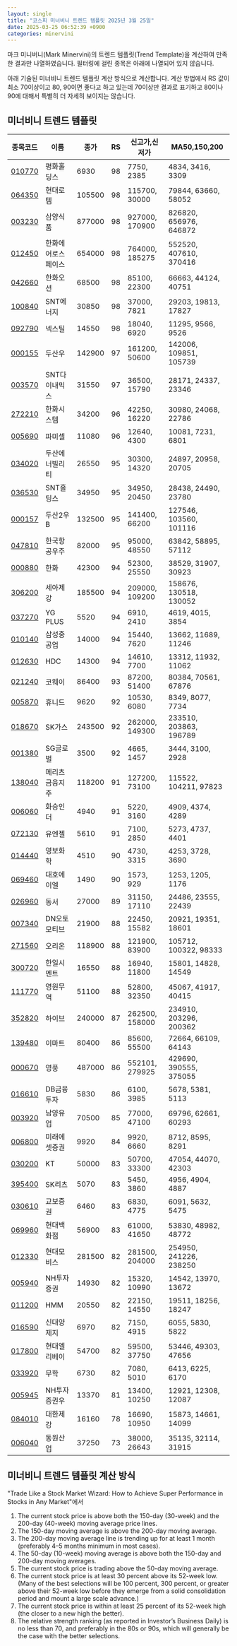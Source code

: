 ```yaml
---
layout: single
title: "코스피 미너비니 트렌드 템플릿 2025년 3월 25일"
date: 2025-03-25 06:52:39 +0900
categories: minervini
---
```

마크 미니버니(Mark Minervini)의 트렌드 템플릿(Trend Template)을 계산하여 만족한 결과만 나열하였습니다. 필터링에 걸린 종목은 아래에 나열되어 있지 않습니다.

아래 기술된 미너비니 트렌드 템플릿 계산 방식으로 계산합니다. 계산 방법에서 RS 값이 최소 70이상이고 80, 90이면 좋다고 하고 있는데 70이상만 결과로 표기하고 80이나 90에 대해서 특별히 더 자세히 보이지는 않습니다.

## 미너비니 트렌드 템플릿

|종목코드|이름|종가|RS|신고가,신저가|MA50,150,200|
|------|---|---|--|---------|------------|
|[010770](https://finance.daum.net/quotes/A010770)|평화홀딩스|6930|98|7750, 2385|4834, 3416, 3309|
|[064350](https://finance.daum.net/quotes/A064350)|현대로템|105500|98|115700, 30000|79844, 63660, 58052|
|[003230](https://finance.daum.net/quotes/A003230)|삼양식품|877000|98|927000, 170900|826820, 656976, 646872|
|[012450](https://finance.daum.net/quotes/A012450)|한화에어로스페이스|654000|98|764000, 185275|552520, 407610, 370416|
|[042660](https://finance.daum.net/quotes/A042660)|한화오션|68500|98|85100, 22300|66663, 44124, 40751|
|[100840](https://finance.daum.net/quotes/A100840)|SNT에너지|30850|98|37000, 7821|29203, 19813, 17827|
|[092790](https://finance.daum.net/quotes/A092790)|넥스틸|14550|98|18040, 6920|11295, 9566, 9526|
|[000155](https://finance.daum.net/quotes/A000155)|두산우|142900|97|161200, 50600|142006, 109851, 105739|
|[003570](https://finance.daum.net/quotes/A003570)|SNT다이내믹스|31550|97|36500, 15790|28171, 24337, 23346|
|[272210](https://finance.daum.net/quotes/A272210)|한화시스템|34200|96|42250, 16220|30980, 24068, 22786|
|[005690](https://finance.daum.net/quotes/A005690)|파미셀|11080|96|12640, 4300|10081, 7231, 6801|
|[034020](https://finance.daum.net/quotes/A034020)|두산에너빌리티|26550|95|30300, 14320|24897, 20958, 20705|
|[036530](https://finance.daum.net/quotes/A036530)|SNT홀딩스|34950|95|34950, 20450|28438, 24490, 23780|
|[000157](https://finance.daum.net/quotes/A000157)|두산2우B|132500|95|141400, 66200|127546, 103560, 101116|
|[047810](https://finance.daum.net/quotes/A047810)|한국항공우주|82000|95|95000, 48550|63842, 58895, 57112|
|[000880](https://finance.daum.net/quotes/A000880)|한화|42300|94|52300, 25550|38529, 31907, 30923|
|[306200](https://finance.daum.net/quotes/A306200)|세아제강|185500|94|209000, 109200|158676, 130518, 130052|
|[037270](https://finance.daum.net/quotes/A037270)|YG PLUS|5520|94|6910, 2410|4619, 4015, 3854|
|[010140](https://finance.daum.net/quotes/A010140)|삼성중공업|14000|94|15440, 7620|13662, 11689, 11246|
|[012630](https://finance.daum.net/quotes/A012630)|HDC|14300|94|14610, 7700|13312, 11932, 11062|
|[021240](https://finance.daum.net/quotes/A021240)|코웨이|86400|93|87200, 51400|80384, 70561, 67876|
|[005870](https://finance.daum.net/quotes/A005870)|휴니드|9620|92|10530, 6080|8349, 8077, 7734|
|[018670](https://finance.daum.net/quotes/A018670)|SK가스|243500|92|262000, 149300|233510, 203863, 196789|
|[001380](https://finance.daum.net/quotes/A001380)|SG글로벌|3500|92|4665, 1457|3444, 3100, 2928|
|[138040](https://finance.daum.net/quotes/A138040)|메리츠금융지주|118200|91|127200, 73100|115522, 104211, 97823|
|[006060](https://finance.daum.net/quotes/A006060)|화승인더|4940|91|5220, 3160|4909, 4374, 4289|
|[072130](https://finance.daum.net/quotes/A072130)|유엔젤|5610|91|7100, 2850|5273, 4737, 4401|
|[014440](https://finance.daum.net/quotes/A014440)|영보화학|4510|90|4730, 3315|4253, 3728, 3690|
|[069460](https://finance.daum.net/quotes/A069460)|대호에이엘|1490|90|1573, 929|1253, 1205, 1176|
|[026960](https://finance.daum.net/quotes/A026960)|동서|27000|89|31150, 17110|24486, 23555, 22439|
|[007340](https://finance.daum.net/quotes/A007340)|DN오토모티브|21900|88|22450, 15582|20921, 19351, 18601|
|[271560](https://finance.daum.net/quotes/A271560)|오리온|118900|88|121900, 83900|105712, 100322, 98333|
|[300720](https://finance.daum.net/quotes/A300720)|한일시멘트|16550|88|16940, 11800|15801, 14828, 14549|
|[111770](https://finance.daum.net/quotes/A111770)|영원무역|51100|88|52800, 32350|45067, 41917, 40415|
|[352820](https://finance.daum.net/quotes/A352820)|하이브|240000|87|262500, 158000|234910, 203296, 200362|
|[139480](https://finance.daum.net/quotes/A139480)|이마트|80400|86|85600, 55500|72664, 66109, 64143|
|[000670](https://finance.daum.net/quotes/A000670)|영풍|487000|86|552101, 279925|429690, 390555, 375055|
|[016610](https://finance.daum.net/quotes/A016610)|DB금융투자|5830|86|6100, 3985|5678, 5381, 5113|
|[003920](https://finance.daum.net/quotes/A003920)|남양유업|70500|85|77000, 47100|69796, 62661, 60293|
|[006800](https://finance.daum.net/quotes/A006800)|미래에셋증권|9920|84|9920, 6660|8712, 8595, 8291|
|[030200](https://finance.daum.net/quotes/A030200)|KT|50000|83|50700, 33300|47054, 44070, 42303|
|[395400](https://finance.daum.net/quotes/A395400)|SK리츠|5070|83|5450, 3860|4956, 4904, 4887|
|[030610](https://finance.daum.net/quotes/A030610)|교보증권|6460|83|6830, 4775|6091, 5632, 5475|
|[069960](https://finance.daum.net/quotes/A069960)|현대백화점|56900|83|61000, 41650|53830, 48982, 48772|
|[012330](https://finance.daum.net/quotes/A012330)|현대모비스|281500|82|281500, 204000|254950, 241226, 238250|
|[005940](https://finance.daum.net/quotes/A005940)|NH투자증권|14930|82|15320, 10990|14542, 13970, 13672|
|[011200](https://finance.daum.net/quotes/A011200)|HMM|20550|82|22150, 14550|19511, 18256, 18247|
|[016590](https://finance.daum.net/quotes/A016590)|신대양제지|6970|82|7150, 4915|6055, 5830, 5822|
|[017800](https://finance.daum.net/quotes/A017800)|현대엘리베이|54700|82|59500, 37750|53446, 49303, 47656|
|[033920](https://finance.daum.net/quotes/A033920)|무학|6730|82|7080, 5010|6413, 6225, 6170|
|[005945](https://finance.daum.net/quotes/A005945)|NH투자증권우|13370|81|13400, 10250|12921, 12308, 12087|
|[084010](https://finance.daum.net/quotes/A084010)|대한제강|16160|78|16690, 10950|15873, 14661, 14099|
|[006040](https://finance.daum.net/quotes/A006040)|동원산업|37250|73|38000, 26643|35135, 32114, 31915|

## 미너비니 트렌드 템플릿 계산 방식

"Trade Like a Stock Market Wizard: How to Achieve Super Performance in Stocks in Any Market"에서

 1. The current stock price is above both the 150-day (30-week) and the 200-day (40-week) moving average price lines.
 1. The 150-day moving average is above the 200-day moving average.
 1. The 200-day moving average line is trending up for at least 1 month (preferably 4–5 months minimum in most cases).
 1. The 50-day (10-week) moving average is above both the 150-day and 200-day moving averages.
 1. The current stock price is trading above the 50-day moving average.
 1. The current stock price is at least 30 percent above its 52-week low. (Many of the best selections will be 100 percent, 300 percent, or greater above their 52-week low before they emerge from a solid consolidation period and mount a large scale advance.)
 1. The current stock price is within at least 25 percent of its 52-week high (the closer to a new high the better).
 1. The relative strength ranking (as reported in Investor’s Business Daily) is no less than 70, and preferably in the 80s or 90s, which will generally be the case with the better selections.

